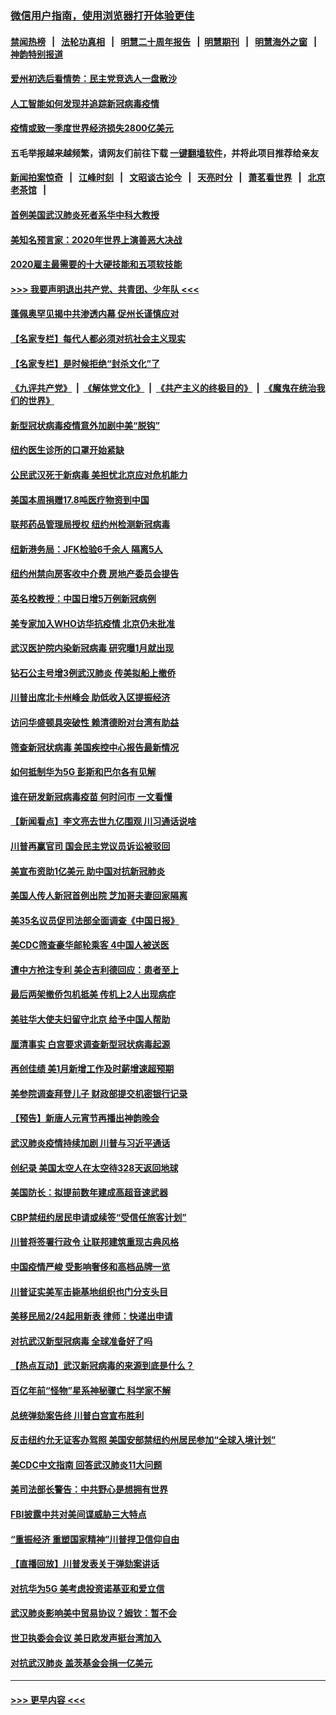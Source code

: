### [微信用户指南，使用浏览器打开体验更佳](https://github.com/gfw-breaker/banned-news1/blob/master/indexes/wechat-guide.md?t=0)
#### [禁闻热榜](热点新闻.md?t=0)  &nbsp;&nbsp;|&nbsp;&nbsp; [法轮功真相](https://github.com/gfw-breaker/truth/blob/master/README.md?t=0) &nbsp;&nbsp;|&nbsp;&nbsp; [明慧二十周年报告](https://github.com/gfw-breaker/mh-reports/blob/master/README.md?t=0) &nbsp;&nbsp;|&nbsp;&nbsp;[明慧期刊](https://github.com/gfw-breaker/mh-qikan) &nbsp;&nbsp;|&nbsp;&nbsp; [明慧海外之窗](https://github.com/gfw-breaker/mh-news/blob/master/README.md?t=0) &nbsp;&nbsp;|&nbsp;&nbsp; [神韵特别报道](https://github.com/gfw-breaker/mh-news/blob/master/shenyun.md?t=0)
#### [爱州初选后看情势：民主党竞选人一盘散沙](../pages/nsc412/n11856557.md?t=02100911) 
#### [人工智能如何发现并追踪新冠病毒疫情](../pages/nsc412/n11856398.md?t=02100911) 
#### [疫情或致一季度世界经济损失2800亿美元](../pages/nsc412/n11855639.md?t=02100911) 
#### 五毛举报越来越频繁，请网友们前往下载 [一键翻墙软件](https://github.com/gfw-breaker/ssr-accounts)，并将此项目推荐给亲友
#### [新闻拍案惊奇](https://github.com/gfw-breaker/banned-news1/blob/master/pages/link4.md) &nbsp;&nbsp;|&nbsp;&nbsp; [江峰时刻](https://github.com/gfw-breaker/banned-news1/blob/master/pages/link4.md) &nbsp;&nbsp;|&nbsp;&nbsp; [文昭谈古论今](https://github.com/gfw-breaker/banned-news1/blob/master/pages/link4.md) &nbsp;&nbsp;|&nbsp;&nbsp; [天亮时分](https://github.com/gfw-breaker/banned-news1/blob/master/pages/link4.md) &nbsp;&nbsp;|&nbsp;&nbsp; [萧茗看世界](https://github.com/gfw-breaker/banned-news1/blob/master/pages/link4.md) &nbsp;&nbsp;|&nbsp;&nbsp; [北京老茶馆](https://github.com/gfw-breaker/banned-news1/blob/master/pages/link4.md) &nbsp;&nbsp;|&nbsp;&nbsp; 
#### [首例美国武汉肺炎死者系华中科大教授](../pages/nsc412/n11855500.md?t=02100911) 
#### [美知名预言家：2020年世界上演善恶大决战](../pages/nsc412/n11855418.md?t=02100911) 
#### [2020雇主最需要的十大硬技能和五项软技能](../pages/nsc412/n11850953.md?t=02100911) 
#### [>>> 我要声明退出共产党、共青团、少年队 <<<](https://github.com/begood0513/goodnews/blob/master/quit/letter.md) 
#### [蓬佩奥罕见揭中共渗透内幕 促州长谨慎应对](../pages/nsc412/n11854685.md?t=02100911) 
#### [【名家专栏】每代人都必须对抗社会主义现实](../pages/nsc412/n11831412.md?t=02100911) 
#### [【名家专栏】是时候拒绝“封杀文化”了](../pages/nsc412/n11814093.md?t=02100911) 
#### [《九评共产党》](https://github.com/begood0513/9ping.md/blob/master/README.md) &nbsp;|&nbsp; [《解体党文化》](../../../../jtdwh.md/blob/master/README.md)  &nbsp;|&nbsp; [《共产主义的终极目的》](../../../../gczydzjmd.md/blob/master/README.md) &nbsp;|&nbsp; [《魔鬼在统治我们的世界》](../../../../mgztzwmdsj.md/blob/master/README.md) 
#### [新型冠状病毒疫情意外加剧中美“脱钩”](../pages/nsc412/n11854475.md?t=02100911) 
#### [纽约医生诊所的口罩开始紧缺](../pages/nsc412/n11853364.md?t=02100911) 
#### [公民武汉死于新病毒 美担忧北京应对危机能力](../pages/nsc412/n11854331.md?t=02100911) 
#### [美国本周捐赠17.8吨医疗物资到中国](../pages/nsc412/n11854269.md?t=02100911) 
#### [联邦药品管理局授权  纽约州检测新冠病毒](../pages/nsc412/n11853371.md?t=02100911) 
#### [纽新港务局：JFK检验6千余人  隔离5人](../pages/nsc412/n11853366.md?t=02100911) 
#### [纽约州禁向房客收中介费  房地产委员会提告](../pages/nsc412/n11853360.md?t=02100911) 
#### [英名校教授：中国日增5万例新冠病例](../pages/nsc412/n11854174.md?t=02100911) 
#### [美专家加入WHO访华抗疫情 北京仍未批准](../pages/nsc412/n11854043.md?t=02100911) 
#### [武汉医护院内染新冠病毒 研究曝1月就出现](../pages/nsc412/n11852928.md?t=02100911) 
#### [钻石公主号增3例武汉肺炎 传美拟船上撤侨](../pages/nsc412/n11853240.md?t=02100911) 
#### [川普出席北卡州峰会 助低收入区提振经济](../pages/nsc412/n11853232.md?t=02100911) 
#### [访问华盛顿具突破性 赖清德盼对台湾有助益](../pages/nsc412/n11853129.md?t=02100911) 
#### [筛查新冠状病毒 美国疾控中心报告最新情况](../pages/nsc412/n11853070.md?t=02100911) 
#### [如何抵制华为5G 彭斯和巴尔各有见解](../pages/nsc412/n11852535.md?t=02100911) 
#### [谁在研发新冠病毒疫苗 何时问市 一文看懂](../pages/nsc412/n11852840.md?t=02100911) 
#### [【新闻看点】李文亮去世九亿围观 川习通话说啥](../pages/nsc412/n11852360.md?t=02100911) 
#### [川普再赢官司 国会民主党议员诉讼被驳回](../pages/nsc412/n11852287.md?t=02100911) 
#### [美宣布资助1亿美元 助中国对抗新冠肺炎](../pages/nsc412/n11852531.md?t=02100911) 
#### [美国人传人新冠首例出院 芝加哥夫妻回家隔离](../pages/nsc412/n11852452.md?t=02100911) 
#### [美35名议员促司法部全面调查《中国日报》](../pages/nsc412/n11852435.md?t=02100911) 
#### [美CDC筛查豪华邮轮乘客 4中国人被送医](../pages/nsc412/n11852085.md?t=02100911) 
#### [遭中方抢注专利 美企吉利德回应：患者至上](../pages/nsc412/n11852037.md?t=02100911) 
#### [最后两架撤侨包机抵美 传机上2人出现病症](../pages/nsc412/n11852173.md?t=02100911) 
#### [美驻华大使夫妇留守北京 给予中国人帮助](../pages/nsc412/n11852165.md?t=02100911) 
#### [厘清事实 白宫要求调查新型冠状病毒起源](../pages/nsc412/n11852106.md?t=02100911) 
#### [再创佳绩 美1月新增工作及时薪增速超预期](../pages/nsc412/n11852174.md?t=02100911) 
#### [美参院调查拜登儿子 财政部提交机密银行记录](../pages/nsc412/n11851808.md?t=02100911) 
#### [【预告】新唐人元宵节再播出神韵晚会](../pages/nsc412/n11843192.md?t=02100911) 
#### [武汉肺炎疫情持续加剧 川普与习近平通话](../pages/nsc412/n11851613.md?t=02100911) 
#### [创纪录 美国太空人在太空待328天返回地球](../pages/nsc412/n11851266.md?t=02100911) 
#### [美国防长：拟提前数年建成高超音速武器](../pages/nsc412/n11850959.md?t=02100911) 
#### [CBP禁纽约居民申请或续签“受信任旅客计划”](../pages/nsc412/n11850857.md?t=02100911) 
#### [川普将签署行政令 让联邦建筑重现古典风格](../pages/nsc412/n11850654.md?t=02100911) 
#### [中国疫情严峻 受影响奢侈和高档品牌一览](../pages/nsc412/n11850319.md?t=02100911) 
#### [川普证实美军击毙基地组织也门分支头目](../pages/nsc412/n11850383.md?t=02100911) 
#### [美移民局2/24起用新表 律师：快递出申请](../pages/nsc412/n11848220.md?t=02100911) 
#### [对抗武汉新型冠病毒 全球准备好了吗](../pages/nsc412/n11850142.md?t=02100911) 
#### [【热点互动】武汉新冠病毒的来源到底是什么？](../pages/nsc412/n11849749.md?t=02100911) 
#### [百亿年前“怪物”星系神秘骤亡 科学家不解](../pages/nsc412/n11849863.md?t=02100911) 
#### [总统弹劾案告终 川普白宫宣布胜利](../pages/nsc412/n11849985.md?t=02100911) 
#### [反击纽约允无证客办驾照  美国安部禁纽约州居民参加“全球入境计划”](../pages/nsc412/n11849828.md?t=02100911) 
#### [美CDC中文指南 回答武汉肺炎11大问题](../pages/nsc412/n11849703.md?t=02100911) 
#### [美司法部长警告：中共野心是想拥有世界](../pages/nsc412/n11849769.md?t=02100911) 
#### [FBI披露中共对美间谍威胁三大特点](../pages/nsc412/n11849700.md?t=02100911) 
#### [“重振经济 重塑国家精神”川普捍卫信仰自由](../pages/nsc412/n11849641.md?t=02100911) 
#### [【直播回放】川普发表关于弹劾案讲话](../pages/nsc412/n11849472.md?t=02100911) 
#### [对抗华为5G 美考虑投资诺基亚和爱立信](../pages/nsc412/n11849510.md?t=02100911) 
#### [武汉肺炎影响美中贸易协议？姆钦：暂不会](../pages/nsc412/n11849497.md?t=02100911) 
#### [世卫执委会会议 美日欧发声挺台湾加入](../pages/nsc412/n11849433.md?t=02100911) 
#### [对抗武汉肺炎 盖茨基金会捐一亿美元](../pages/nsc412/n11848953.md?t=02100911) 

----
#### [ >>> 更早内容 <<< ](../indexes/nsc412-earlier.md)
